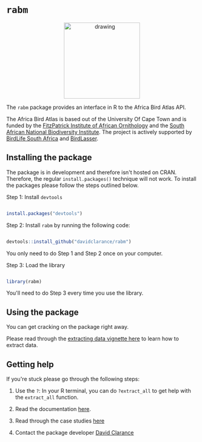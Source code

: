 # `rabm`



<p align="center">
  <img src="https://raw.githubusercontent.com/davidclarance/rabm/master/rabmhex.png" alt="drawing" width="200"/>
</p>



The `rabm` package provides an interface in R to the Africa Bird Atlas API. 


The Africa Bird Atlas is based out of the University Of Cape Town and is funded by the [FitzPatrick Institute of African Ornithology](http://www.fitzpatrick.uct.ac.za/) and the [South African National Biodiversity Institute](https://www.sanbi.org/). The project is actively supported by[ BirdLife South Africa](http://birdlife.org.za/) and [BirdLasser](https://www.birdlasser.com/).



## Installing the package


The package is in development and therefore isn't hosted on CRAN. Therefore, the regular `install.packages()` technique will not work. To install the packages please follow the steps outlined below. 


Step 1: Install `devtools`

```r

install.packages("devtools")

```


Step 2: Install `rabm` by running the following code:

```r

devtools::install_github("davidclarance/rabm")

```

You only need to do Step 1 and Step 2 once on your computer. 


Step 3: Load the library

```r

library(rabm)

```

You'll need to do Step 3 every time you use the library. 


## Using the package

You can get cracking on the package right away. 


Please read through the [extracting data vignette here](https://davidclarance.github.io/rabm/articles/rabm-vignette.html) to learn how to extract data. 



## Getting help


If you're stuck please go through the following steps:


1. Use the `?`: In your R terminal, you can do `?extract_all` to get help with the `extract_all` function. 

2. Read the documentation [here](https://davidclarance.github.io/rabm/reference/index.html). 

3. Read through the case studies [here](https://davidclarance.github.io/rabm/articles/rabm-vignette.html)

4. Contact the package developer [David Clarance](mailto:dclarance@gmail.com)


